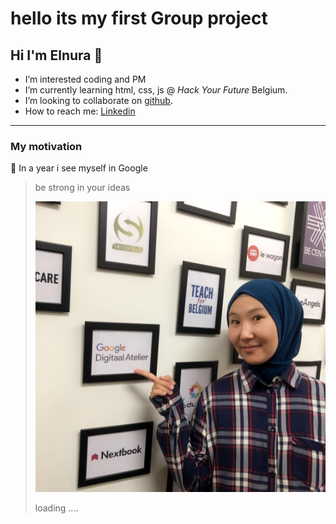 # hello its my first Group project

## Hi I'm Elnura 👋

- I’m interested coding and PM
- I’m currently learning html, css, js @ _Hack Your Future_ Belgium.
- I’m looking to collaborate on [github](https://github.com/Elya88).
- How to reach me: [Linkedin](https://www.linkedin.com/feed/)

---

### My motivation

🌱 In a year i see myself in Google

> be strong in your ideas
>
> ![Profile Picture](/students-bio/images/Elnura.JPG)
>
> loading ....
